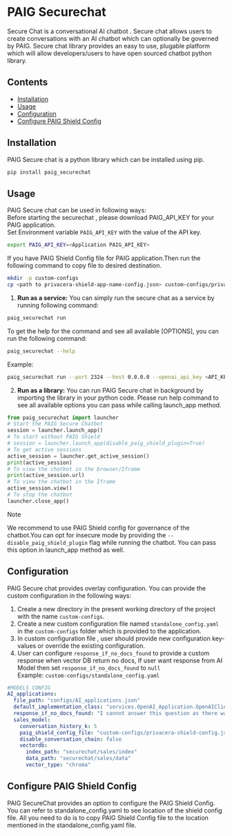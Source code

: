 # PAIG Securechat 

Secure Chat is a conversational AI chatbot .
Secure chat allows users to create  conversations with an AI chatbot which can optionally be governed by PAIG. 
Secure chat library provides an easy to use, plugable platform which will allow developers/users to have open sourced chatbot python library.


## Contents
- [Installation](#Installation)
- [Usage](#usage)
- [Configuration](#configuration)
- [Configure PAIG Shield Config](#shieldconfigure)


## Installation <a name="Installation"></a>
PAIG Secure chat is a python library which can be installed using pip.
```bash
pip install paig_securechat
```

## Usage <a name="usage"></a>
PAIG Secure chat can be used in following ways:
<br>Before starting the securechat , please download PAIG_API_KEY for your PAIG application.
<br> Set Environment variable `PAIG_API_KEY` with the value of the API key.
```bash
export PAIG_API_KEY=<Application PAIG_API_KEY>
```
If you have PAIG Shield Config file for PAIG application.Then run the following command to copy file to desired destination.
```bash
mkdir -p custom-configs
cp <path to privacera-shield-app-name-config.json> custom-configs/privacera-shield-config.json
``` 
1. **Run as a service:** You can simply run the secure chat as a service by running following command:
 ```bash
paig_securechat run
 ```
To get the help for the command and see all available [OPTIONS], you can run the following command:
```bash
paig_securechat --help
```
Example:
```bash
paig_securechat run --port 2324 --host 0.0.0.0 --openai_api_key <API_KEY> 
```
2. **Run as a library:** You can run PAIG Secure chat in background by importing the library in your python code.
Please run help command to see all available options you can pass while calling launch_app method.
```python
from paig_securechat import launcher
# Start the PAIG Secure Chatbot
session = launcher.launch_app()
# To start without PAIG Shield
# session = launcher.launch_app(disable_paig_shield_plugin=True)
# To get active sessions
active_session = launcher.get_active_session()
print(active_session)
# To view the chatbot in the browser/Iframe
print(active_session.url)
# To view the chatbot in the Iframe
active_session.view()
# To stop the chatbot
launcher.close_app()
```
> [!NOTE]
> We recommend to use PAIG Shield config for governance of the chatbot.You can opt for insecure mode by providing the `--disable_paig_shield_plugin` flag while running the chatbot. You can pass this option in launch_app method as well.

## Configuration <a name="configuration"></a>
PAIG Secure chat provides overlay configuration. You can provide the custom configuration in the following ways:
1. Create a new directory in the present working directory of the project with the name `custom-configs`.
2. Create a new custom configuration file named `standalone_config.yaml` in the `custom-configs` folder which is provided to the application.
3. In custom configuration file , user should provide new configuration key-values or override the existing configuration.
4. User can configure `response_if_no_docs_found` to provide a custom response when vector DB return no docs, If user want response from AI Model then set `response_if_no_docs_found` to `null`
<br>Example: `custom-configs/standalone_config.yaml`
```yaml
#MODELS CONFIG
AI_applications:
  file_path: "configs/AI_applications.json"
  default_implementation_class: "services.OpenAI_Application.OpenAIClient.OpenAIClient"
  response_if_no_docs_found: "I cannot answer this question as there was no context provided"
  sales_model:
    conversation_history_k: 5
    paig_shield_config_file: "custom-configs/privacera-shield-config.json"
    disable_conversation_chain: false
    vectordb:
      index_path: "securechat/sales/index"
      data_path: "securechat/sales/data"
      vector_type: "chroma"
```

## Configure PAIG Shield Config <a name="shieldconfigure"></a>
PAIG SecureChat provides an option to configure the PAIG Shield Config.
You can refer to standalone_config.yaml to see location of the shield config file.
All you need to do is to copy PAIG Shield Config file to the location mentioned in the standalone_config.yaml file.